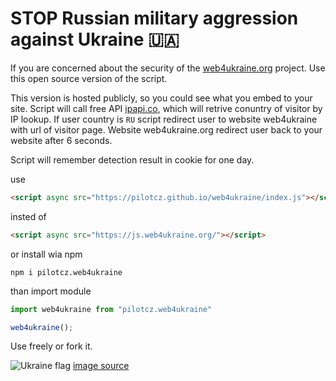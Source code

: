 # STOP Russian military aggression against Ukraine 🇺🇦

If you are concerned about the security of the [web4ukraine.org](https://web4ukraine.org) project. Use this open source version of the script.

This version is hosted publicly, so you could see what you embed to your site. Script will call free API [ipapi.co](https://ipapi.co/),
which will retrive conuntry of visitor by IP lookup. If user country is `RU` script redirect user to website web4ukraine
with url of visitor page. Website web4ukraine.org redirect user back to your website after 6 seconds.

Script will remember detection result in cookie for one day.

use
```html
<script async src="https://pilotcz.github.io/web4ukraine/index.js"></script>
```

insted of
```html
<script async src="https://js.web4ukraine.org/"></script>
```

or install wia npm
```shell
npm i pilotcz.web4ukraine
```
than import module
```js
import web4ukraine from "pilotcz.web4ukraine"

web4ukraine();
```

Use freely or fork it.

![Ukraine flag](https://www.vut.cz/i/media/document_images/fotogalerie_doc/ostra/222616/FB_post__10__1600.png)
[image source](https://www.vut.cz/en/but/news-f19528/but-supports-the-independence-and-freedom-of-ukraine-d222616)

